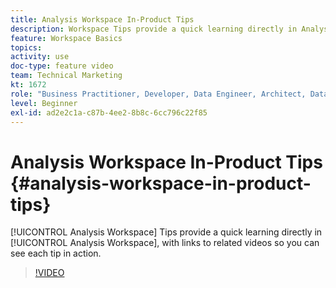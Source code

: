 ```yaml
---
title: Analysis Workspace In-Product Tips
description: Workspace Tips provide a quick learning directly in Analysis Workspace, with links to related videos so you can see each tip in action.
feature: Workspace Basics
topics: 
activity: use
doc-type: feature video
team: Technical Marketing
kt: 1672
role: "Business Practitioner, Developer, Data Engineer, Architect, Data Architect, Administrator, Leader"
level: Beginner
exl-id: ad2e2c1a-c87b-4ee2-8b8c-6cc796c22f85
---
```

# Analysis Workspace In-Product Tips {#analysis-workspace-in-product-tips}

[!UICONTROL Analysis Workspace] Tips provide a quick learning directly in [!UICONTROL Analysis Workspace], with links to related videos so you can see each tip in action.

>[!VIDEO](https://video.tv.adobe.com/v/23135/?quality=12)
